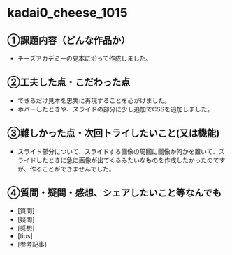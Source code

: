 # kadai0_cheese_1015

## ①課題内容（どんな作品か）
- チーズアカデミーの見本に沿って作成しました。

## ②工夫した点・こだわった点
- できるだけ見本を忠実に再現することを心がけました。
- ホバーしたときや、スライドの部分に少し追加でCSSを追加しました。

## ③難しかった点・次回トライしたいこと(又は機能)
- スライド部分について、スライドする画像の周囲に画像か何かを置いて、スライドしたときに急に画像が出てくるみたいなものを作成したかったのですが、作ることができませんでした。

## ④質問・疑問・感想、シェアしたいこと等なんでも
- [質問]
- [疑問]
- [感想]
- [tips]
- [参考記事]
